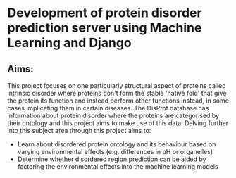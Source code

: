 # Development of protein disorder prediction server using Machine Learning and Django
## Aims:
This project focuses on one particularly structural aspect of proteins called intrinsic disorder where proteins don't form the stable 'native fold' that give the protein its function and instead perform other functions instead, in some cases implicating them in certain diseases. The DisProt database has information about protein disorder where the proteins are categorised by their ontology and this project aims to make use of this data. Delving further into this subject area through this project aims to:
* Learn about disordered protein ontology and its behaviour based on varying environmental effects (e.g. differences in pH or organelles)
* Determine whether disordered region prediction can be aided by factoring the environmental effects into the machine learning models

